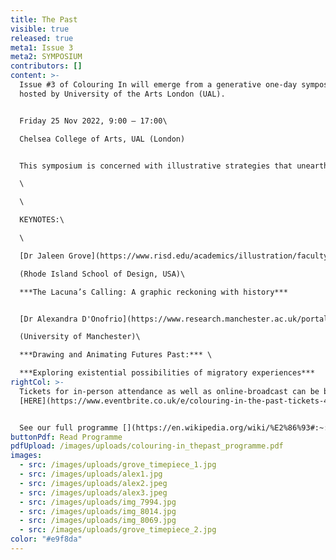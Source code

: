 ```yaml
---
title: The Past
visible: true
released: true
meta1: Issue 3
meta2: SYMPOSIUM
contributors: []
content: >-
  Issue #3 of Colouring In will emerge from a generative one-day symposium
  hosted by University of the Arts London (UAL).


  F﻿riday 25 Nov 2022, 9:00 – 17:00\

  C﻿helsea College of Arts, UAL (London)


  T﻿his symposium is concerned with illustrative strategies that unearth, activate and reposition our relationships to the past. \

  \

  \

  K﻿EYNOTES:\

  \

  [Dr Jaleen Grove](https://www.risd.edu/academics/illustration/faculty/jaleen-grove), Assistant Professor of Illustration \

  (Rhode Island School of Design, USA)\

  ***The Lacuna’s Calling: A graphic reckoning with history***


  [D﻿r Alexandra D'Onofrio](https://www.research.manchester.ac.uk/portal/alexandra.d%27onofrio-postgrad.html), Visual Anthropologist\

  (﻿University of Manchester)\

  ***Drawing and Animating Futures Past:*** \

  ***Exploring existential possibilities of migratory experiences***
rightCol: >-
  T﻿ickets for in-person attendance as well as online-broadcast can be booked
  [HERE](https://www.eventbrite.co.uk/e/colouring-in-the-past-tickets-427817231857?lang=en-gb&locale=en_GB&status=30&view=listing).


  See our full programme [](https://en.wikipedia.org/wiki/%E2%86%93#:~:text=The%20arrow%20symbol%20%E2%86%93%20may,control%20key%2C%20an%20arrow%20key)[](https://en.wikipedia.org/wiki/%E2%86%93#:~:text=The%20arrow%20symbol%20%E2%86%93%20may,control%20key%2C%20an%20arrow%20key)↓↓
buttonPdf: Read Programme
pdfUpload: /images/uploads/colouring-in_thepast_programme.pdf
images:
  - src: /images/uploads/grove_timepiece_1.jpg
  - src: /images/uploads/alex1.jpg
  - src: /images/uploads/alex2.jpeg
  - src: /images/uploads/alex3.jpeg
  - src: /images/uploads/img_7994.jpg
  - src: /images/uploads/img_8014.jpg
  - src: /images/uploads/img_8069.jpg
  - src: /images/uploads/grove_timepiece_2.jpg
color: "#e9f8da"
---
```


